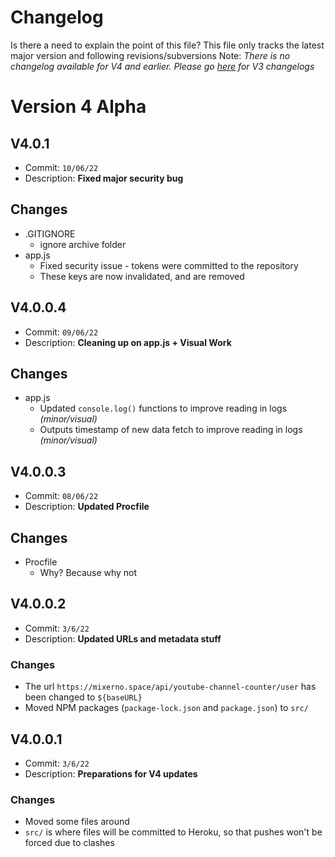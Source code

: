 # Changelog
Is there a need to explain the point of this file?
This file only tracks the latest major version and following revisions/subversions
Note: *There is no changelog available for V4 and earlier. Please go [here](https://github.com/GalvinPython/JSALStats/blob/old-v3/changelog.md) for V3 changelogs*

# Version 4 Alpha
## V4.0.1
- Commit: `10/06/22`
- Description: **Fixed major security bug**
## Changes
- .GITIGNORE
  - ignore archive folder
- app.js
  - Fixed security issue - tokens were committed to the repository
  - These keys are now invalidated, and are removed

## V4.0.0.4
- Commit: `09/06/22`
- Description: **Cleaning up on app.js + Visual Work**
## Changes
- app.js
  - Updated `console.log()` functions to improve reading in logs *(minor/visual)*
  - Outputs timestamp of new data fetch to improve reading in logs *(minor/visual)*

## V4.0.0.3
- Commit: `08/06/22`  
- Description: **Updated Procfile**
## Changes
- Procfile
  - Why? Because why not

## V4.0.0.2
- Commit: `3/6/22`
- Description: **Updated URLs and metadata stuff**
### Changes
- The url `https://mixerno.space/api/youtube-channel-counter/user` has been changed to `${baseURL}`
- Moved NPM packages (`package-lock.json` and `package.json`) to `src/`

## V4.0.0.1
- Commit: `3/6/22`
- Description: **Preparations for V4 updates**
### Changes
- Moved some files around
- `src/` is where files will be committed to Heroku, so that pushes won't be forced due to clashes
